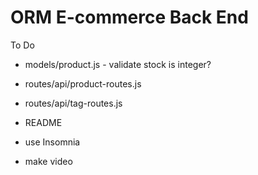 # ORM E-commerce Back End

To Do
- models/product.js - validate stock is integer?
- routes/api/product-routes.js
- routes/api/tag-routes.js
- README

- use Insomnia
- make video 
